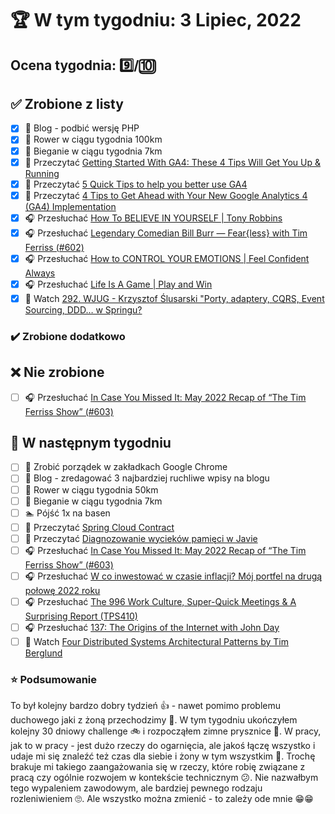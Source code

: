 # 🏆 W tym tygodniu: 3 Lipiec, 2022

## Ocena tygodnia: 9️⃣/🔟

## ✅ Zrobione z listy
- [x] 📝 Blog - podbić wersję PHP
- [x] 🚴 Rower w ciągu tygodnia 100km
- [x] 🏃 Bieganie w ciągu tygodnia 7km
- [x] 📗 Przeczytać [Getting Started With GA4: These 4 Tips Will Get You Up & Running](https://www.searchenginejournal.com/ga4-starter-tips/443767/)
- [x] 📗 Przeczytać [5 Quick Tips to help you better use GA4](https://www.kristaseiden.com/5-quick-tips-to-help-you-better-use-ga4/)
- [x] 📗 Przeczytać [4 Tips to Get Ahead with Your New Google Analytics 4 (GA4) Implementation](https://www.blastanalytics.com/blog/4-tips-to-get-ahead-google-analytics-4-implementation)
- [x] 🎧 Przesłuchać [How To BELIEVE IN YOURSELF | Tony Robbins](https://effortlessenglishshow.com/how-to-believe-in-yourself-tony-robbins)
- [x] 🎧 Przesłuchać [Legendary Comedian Bill Burr — Fear{less} with Tim Ferriss (#602)](https://tim.blog/2022/06/23/bill-burr-2/)
- [x] 🎧 Przesłuchać [How to CONTROL YOUR EMOTIONS | Feel Confident Always](https://effortlessenglishshow.com/how-to-control-your-emotions-feel-confident-always)
- [x] 🎧 Przesłuchać [Life Is A Game | Play and Win](https://effortlessenglishshow.com/life-is-a-game-play-and-win)
- [x] 🎥 Watch [292. WJUG - Krzysztof Ślusarski "Porty, adaptery, CQRS, Event Sourcing, DDD… w Springu?](https://youtu.be/Da42_gVqDKE)

### ✔️ Zrobione dodatkowo

## ❌ Nie zrobione
- [ ] 🎧 Przesłuchać [In Case You Missed It: May 2022 Recap of “The Tim Ferriss Show” (#603)](https://tim.blog/2022/06/25/may-2022-recap-of-the-tim-ferriss-show/)

## 📝 W następnym tygodniu
- [ ] 📁 Zrobić porządek w zakładkach Google Chrome
- [ ] 📝 Blog - zredagować 3 najbardziej ruchliwe wpisy na blogu
- [ ] 🚴 Rower w ciągu tygodnia 50km
- [ ] 🏃 Bieganie w ciągu tygodnia 7km
- [ ] 🏊 Pójść 1x na basen
- [ ] 📗 Przeczytać [Spring Cloud Contract](https://blog.j-labs.pl/spring-cloud-contract)
- [ ] 📗 Przeczytać [Diagnozowanie wycieków pamięci w Javie](https://bulldogjob.pl/readme/diagnozowanie-wyciekow-pamieci-w-javie)
- [ ] 🎧 Przesłuchać [In Case You Missed It: May 2022 Recap of “The Tim Ferriss Show” (#603)](https://tim.blog/2022/06/25/may-2022-recap-of-the-tim-ferriss-show/)
- [ ] 🎧 Przesłuchać [W co inwestować w czasie inflacji? Mój portfel na drugą połowę 2022 roku](https://inwestomat.eu/w-co-inwestowac-w-czasie-inflacji/)
- [ ] 🎧 Przesłuchać [The 996 Work Culture, Super-Quick Meetings & A Surprising Report (TPS410)](https://www.asianefficiency.com/podcasts/410-work-culture/)
- [ ] 🎧 Przesłuchać [137: The Origins of the Internet with John Day](https://www.programmingthrowdown.com/2022/06/137-origins-of-internet-with-john-day.html)
- [ ] 🎥 Watch [Four Distributed Systems Architectural Patterns by Tim Berglund](https://youtu.be/BO761Fj6HH8)

### ⭐ Podsumowanie
To był kolejny bardzo dobry tydzień 👍 - nawet pomimo problemu duchowego jaki z żoną przechodzimy 🙏. W tym tygodniu ukończyłem kolejny 30 dniowy challenge 🚲 i rozpocząłem zimne prysznice 🚿. W pracy, jak to w pracy - jest dużo rzeczy do ogarnięcia, ale jakoś łączę wszystko i udaje mi się znaleźć też czas dla siebie i żony w tym wszystkim 🙂. Trochę brakuje mi takiego zaangażowania się w rzeczy, które robię związane z pracą czy ogólnie rozwojem w kontekście technicznym 😕. Nie nazwałbym tego wypaleniem zawodowym, ale bardziej pewnego rodzaju rozleniwieniem 🙄. Ale wszystko można zmienić - to zależy ode mnie 😁😁
